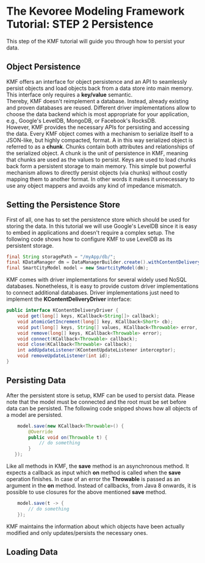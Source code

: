 The Kevoree Modeling Framework Tutorial: STEP 2 Persistence
==============================================

This step of the KMF tutorial will guide you through how to persist your data.

Object Persistence
-------------
KMF offers an interface for object persistence and an API to seamlessly persist objects and load objects back from a data store into main memory.
This interface only requires a **key/value** semantic.  
Thereby, KMF doesn't reimplement a database. 
Instead, already existing and proven databases are reused.
Different driver implementations allow to choose the data backend which is most appropriate for your application, e.g., Google's LevelDB, MongoDB, or Facebook's RocksDB.   
However, KMF provides the necessary APIs for persisting and accessing the data. 
Every KMF object comes with a mechanism to serialize itself to a JSON-like, but highly compacted, format.
A in this way serialized object is referred to as a **chunk**. 
Chunks contain both attributes and relationships of the serialized object. 
A chunk is the unit of persistence in KMF, meaning that chunks are used as the values to persist. 
Keys are used to load chunks back form a persistent storage to main memory. 
This simple but powerful mechanism allows to directly persist objects (via chunks) without costly mapping them to another format.
In other words it makes it unnecessary to use any object mappers and avoids any kind of impedance mismatch. 

 
Setting the Persistence Store
------------------
First of all, one has to set the persistence store which should be used for storing the data. 
In this tutorial we will use Google's LevelDB since it is easy to embed in applications and doesn't require a complex setup. 
The following code shows how to configure KMF to use LevelDB as its persistent storage. 

```java
final String storagePath = "/myApp/db/";
final KDataManager dm = DataManagerBuilder.create().withContentDeliveryDriver(new LevelDbContentDeliveryDriver(storagePath)).build();
final SmartCityModel model = new SmartcityModel(dm);
```
KMF comes with driver implementations for several widely used NoSQL databases. 
Nonetheless, it is easy to provide custom driver implementations to connect additional databases. 
Driver implementations just need to implement the **KContentDeliveryDriver** interface:

```java
public interface KContentDeliveryDriver {
    void get(long[] keys, KCallback<String[]> callback);
    void atomicGetIncrement(long[] key, KCallback<Short> cb);
    void put(long[] keys, String[] values, KCallback<Throwable> error, int excludeListener);
    void remove(long[] keys, KCallback<Throwable> error);
    void connect(KCallback<Throwable> callback);
    void close(KCallback<Throwable> callback);
    int addUpdateListener(KContentUpdateListener interceptor);
    void removeUpdateListener(int id);
}
```

Persisting Data
---------------
After the persistent store is setup, KMF can be used to persist data.
Please note that the model must be connected and the root must be set before data can be persisted. 
The following code snipped shows how all objects of a model are persisted. 

```java
    model.save(new KCallback<Throwable>() {
        @Override
        public void on(Throwable t) {
            // do something
        }
   });
```
Like all methods in KMF, the **save** method is an asynchronous method. 
It expects a callback as input which **on** method is called when the **save** operation finishes.
In case of an error the **Throwable** is passed as an argument in the **on** method. 
Instead of callbacks, from Java 8 onwards, it is possible to use closures for the above mentioned **save** method. 

```java
    model.save(t -> {
        // do something
    });
```

KMF maintains the information about which objects have been actually modified and only updates/persists the necessary ones.
 
 
Loading Data
--------------

 